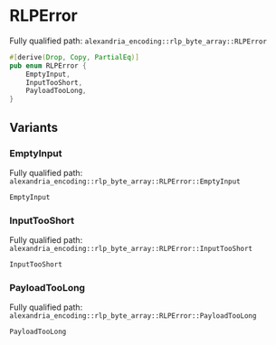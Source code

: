 # RLPError

Fully qualified path: `alexandria_encoding::rlp_byte_array::RLPError`

```rust
#[derive(Drop, Copy, PartialEq)]
pub enum RLPError {
    EmptyInput,
    InputTooShort,
    PayloadTooLong,
}
```

## Variants

### EmptyInput

Fully qualified path: `alexandria_encoding::rlp_byte_array::RLPError::EmptyInput`

```rust
EmptyInput
```

### InputTooShort

Fully qualified path: `alexandria_encoding::rlp_byte_array::RLPError::InputTooShort`

```rust
InputTooShort
```

### PayloadTooLong

Fully qualified path: `alexandria_encoding::rlp_byte_array::RLPError::PayloadTooLong`

```rust
PayloadTooLong
```

